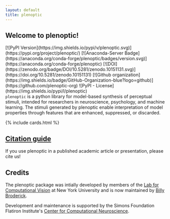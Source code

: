 ```yaml
---
layout: default
title: plenoptic
---
```


## Welcome to plenoptic!
<div class="badges" markdown="1">
[![PyPI Version](https://img.shields.io/pypi/v/plenoptic.svg)](https://pypi.org/project/plenoptic/)
[![Anaconda-Server Badge](https://anaconda.org/conda-forge/plenoptic/badges/version.svg)](https://anaconda.org/conda-forge/plenoptic)
[![DOI](https://zenodo.org/badge/DOI/10.5281/zenodo.10151131.svg)](https://doi.org/10.5281/zenodo.10151131)
[![Github organization](https://img.shields.io/badge/GitHub-Organization-blue?logo=github)](https://github.com/plenoptic-org)
![PyPI - License](https://img.shields.io/pypi/l/plenoptic)
</div>
<code>plenoptic</code> is a python library for model-based synthesis of perceptual stimuli, intended for researchers in neuroscience, psychology, and machine learning. The stimuli generated by plenoptic enable interpretation of model properties through features that are enhanced, suppressed, or discarded.

{% include cards.html %}

## <iconify-icon class="emoji" icon="mdi:book-education"></iconify-icon> [Citation guide](https://plenoptic.readthedocs.io/en/latest/citation.html)

If you use plenoptic in a published academic article or presentation, please cite us!

## Credits

The plenoptic package was intially developed by members of the [Lab for Computational Vision](https://www.cns.nyu.edu/~lcv/) at New York University and is now maintained by [Billy Broderick](https://wfbroderick.com/).

Development and maintenance is supported by the Simons Foundation Flatiron Institute's [Center for Computational Neuroscience](https://www.simonsfoundation.org/flatiron/center-for-computational-neuroscience/).

